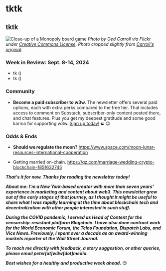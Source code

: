 # tktk
## tktk

![Close-up of a Monopoly board game](https://w3w.news/img/ged-carroll-2500.jpg)
*Photo by Ged Carroll via Flickr under [Creative Commons License](https://creativecommons.org/licenses/by/2.0/). Photo cropped slightly from [Carroll's original](https://www.flickr.com/photos/renaissancechambara/2951844423/in/photolist-5uQYvn-jaRcES-qvxovj-qggAJN-qgfVi1-qxDHqe-pAPYbQ-2XNYr-qgpuSt-qxPsuM-qggAkb-pB4ohP-J5Pmx-5uQY4v-pAPXZY-qgfWHA-qxDKsF-pAPZ6A-3J6xoG-8ujMau-38PKDo-38PKRE-38PKKY-74kf47-xDw5K-38KbyF-e51418-xDw7b-5RKRwp-xDw9S-xDwCw-xDw49-7ML5A1-xDwHj-7ML5Xj-7ML5ns-PnzCb3-7MG6dn-7MG5BK-7MG6UT-7ML6jJ-7ML6Rf-xDw8A-xDwFM-xDw2j-xDvZr-6X5WUA-xDvX7-GKR5fB-8cqFAn).*

<!-- Lede item: Should run ~450 words. A few possibilities...

- GRAHAM: His new "founder mode" post is mostly bullshit.

- NEWMANTRA: A newsletter about emerging tech, for newbies and OGs alike. Emerging tech made accessible.

- 2USECASES: Signin/privacy and payments are two killer cases that most apps outside of Big Tech ought to be using.

- 4PART: The token can market can safely be broken down into several categories -- bitcoin, ethereum, major stablecoins, and everything else. Here's why that matters.

- STRING: See page at https://www.notion.so/String-b5f6d8f2bb6f4eacb96c95276dc242bb

-->



### Week in Review: Sept. 8-14, 2024

<!--

Some leftovers from last week...

- Mt. Gox co-founder opening a new exchange. https://www.theblock.co/post/314566/former-mt-gox-ceo-new-exchange-launching-this-month | Looking back at old hack: https://www.coindesk.com/business/2024/09/04/mt-gox-wouldnt-have-happened-with-modern-tools-mark-karpeles/

- Telegram is unprofitable. But it holds a lot of crypto tokens. ([Fortune](https://fortune.com/2024/09/02/telegram-financials-crypto-toncoin/))

- https://finance.yahoo.com/news/m-economist-predictions-crypto-2025-140053579.html

- New FBI warning on crypto hacks from North Korea ([Forbes](https://www.forbes.com/sites/daveywinder/2024/09/04/fbi-issues-new-crypto-attack-alert-do-these-4-things-now/))

- ETH defi markets are flagging. ([The Block](https://www.theblock.co/post/314465/ethereum-on-chain-lending-markets-see-second-largest-liquidations-ever-amid-eth-price-plunge))

- AI generated video about the Paris Olympis ([MIT Technology Review](https://www.technologyreview.com/2024/09/03/1103516/what-this-futuristic-olympics-video-says-about-the-state-of-generative-ai/))

- Upcoming OpenAI projects... ([Decrypt](https://decrypt.co/247769/openai-strawberry-orion-gpt-next))


- tk ([]())
- tk ([]())

- https://www.technologyreview.com/2024/09/06/1103707/roblox-is-launching-a-generative-ai-that-builds-3d-environments-in-a-snap/ (Need a Google News version)

- https://decrypt.co/248184/cz-banned-from-any-present-or-future-involvement-in-managing-binance

- OverProtocol launch ([BeInCrypto](https://beincrypto.com/overprotocol-successfully-launches-mainnet-as-a-layer-1-blockchain/))

- New Qatar framework. ([CoinDesk](https://finance.yahoo.com/news/qatar-brings-crypto-rules-framework-113448328.html))

-->

- tk ([]())
- tk ([]())

### Community

- **Become a paid subscriber to w3w.** The newsletter offers several paid options, each with extra perks compared to the free tier. That includes access to comment on Substack, subscriber-only content posted there, and chat features. Plus you get my deepest gratitude and some good karma for supporting w3w. [Sign up today!](https://w3wnews.substack/subscribe) ☯️ 😉  

<!--

- Add BTC addy...

- QR code is here. <!-- Create image, upload to https://w3w.news/btc-tipjar ->

-->

### Odds & Ends

<!-- Some evergreen candidates... -->

- **Should we regulate the moon?** https://www.space.com/moon-lunar-resources-international-cooperation

- Getting married on-chain. https://qz.com/marriage-wedding-crypto-blockchain-1851632745

_**That's it for now. Thanks for reading the newsletter today!**_

_**About me: I'm a New York-based creator with more than seven years' experience in marketing and content about web3. This newsletter grew out of the early stages of that journey, as I thought it might be useful to share what I was rapidly learning at the time about blockchain tech and decentralization with other people interested in such stuff.**_

 _**During the COVID pandemic, I served as Head of Content for the censorship-resistant platform Blogchain. I have also done contract work for the World Economic Forum, the Telos Foundation, Dispatch Labs, and Vice News. Previously, I spent over a decade as an award-winning markets reporter at the Wall Street Journal.**_

 _**To reach me directly with feedback, a story suggestion, or other queries, please email peter[at]w3w[dot]media.**_

 _**Best wishes for a healthy and productive week ahead.**_ 😊
